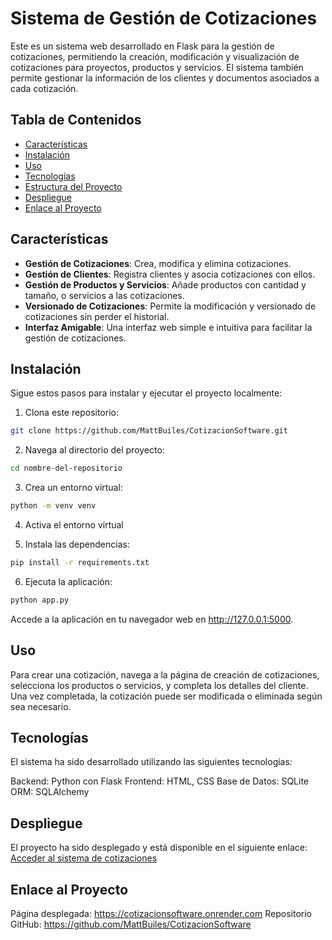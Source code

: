 # Sistema de Gestión de Cotizaciones

Este es un sistema web desarrollado en Flask para la gestión de cotizaciones, permitiendo la creación, modificación y visualización de cotizaciones para proyectos, productos y servicios. El sistema también permite gestionar la información de los clientes y documentos asociados a cada cotización.

## Tabla de Contenidos

- [Características](#características)
- [Instalación](#instalación)
- [Uso](#uso)
- [Tecnologías](#tecnologías)
- [Estructura del Proyecto](#estructura-del-proyecto)
- [Despliegue](#despliegue)
- [Enlace al Proyecto](#enlace-al-proyecto)

## Características

- **Gestión de Cotizaciones**: Crea, modifica y elimina cotizaciones.
- **Gestión de Clientes**: Registra clientes y asocia cotizaciones con ellos.
- **Gestión de Productos y Servicios**: Añade productos con cantidad y tamaño, o servicios a las cotizaciones.
- **Versionado de Cotizaciones**: Permite la modificación y versionado de cotizaciones sin perder el historial.
- **Interfaz Amigable**: Una interfaz web simple e intuitiva para facilitar la gestión de cotizaciones.

## Instalación

Sigue estos pasos para instalar y ejecutar el proyecto localmente:

1. Clona este repositorio:
  ```bash
  git clone https://github.com/MattBuiles/CotizacionSoftware.git
  ```
2. Navega al directorio del proyecto:
  ```bash
  cd nombre-del-repositorio
  ```
3. Crea un entorno virtual:
  ```bash
  python -m venv venv
  ```
4. Activa el entorno virtual

5. Instala las dependencias:
  ```bash
  pip install -r requirements.txt
  ```
6. Ejecuta la aplicación:

  ```bash
  python app.py
  ```
  Accede a la aplicación en tu navegador web en http://127.0.0.1:5000.

## Uso
Para crear una cotización, navega a la página de creación de cotizaciones, selecciona los productos o servicios, y completa los detalles del cliente. Una vez completada, la cotización puede ser modificada o eliminada según sea necesario.

## Tecnologías
El sistema ha sido desarrollado utilizando las siguientes tecnologías:

Backend: Python con Flask
Frontend: HTML, CSS
Base de Datos: SQLite
ORM: SQLAlchemy

## Despliegue
El proyecto ha sido desplegado y está disponible en el siguiente enlace:
[Acceder al sistema de cotizaciones](https://cotizacionsoftware.onrender.com)

## Enlace al Proyecto
Página desplegada: https://cotizacionsoftware.onrender.com
Repositorio GitHub: https://github.com/MattBuiles/CotizacionSoftware
